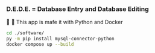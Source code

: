 ### D.E.D.E. = Database Entry and Database Editing

🐍 🐋 This app is mafe it with Python and Docker

```bash
cd ./software/
py -m pip install mysql-connector-python
docker compose up --build